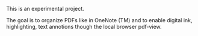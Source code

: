 This is an experimental project.

The goal is to organize PDFs like in OneNote (TM) and to enable digital ink, highlighting, text annotions though the local browser pdf-view.